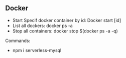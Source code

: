 
## Docker
* Start Specif docker container by id: Docker start [id]
* List all dockers: docker ps -a
* Stop all containers: docker stop $(docker ps -a -q)


Commands:
- npm i serverless-mysql
